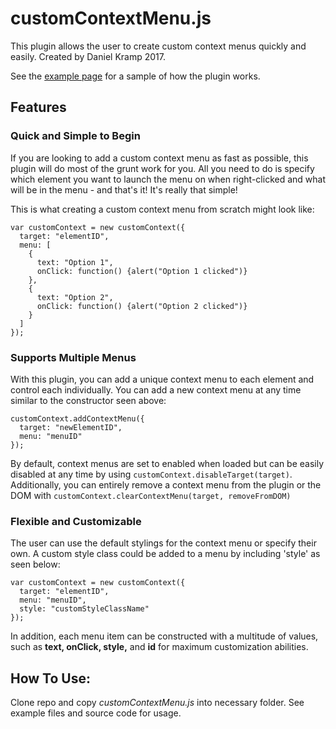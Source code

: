 # customContextMenu.js
This plugin allows the user to create custom context menus quickly and easily. Created by Daniel Kramp 2017.

See the [example page](http://rawgit.com/dankramp/customContextMenu.js/master/tests/fullTest.html) for a sample of how the plugin works.

## Features
### Quick and Simple to Begin
If you are looking to add a custom context menu as fast as possible, this plugin will do most of the grunt work for you. All you need to do is specify which element you want to launch the menu on when right-clicked and what will be in the menu - and that's it! It's really that simple! 

This is what creating a custom context menu from scratch might look like:
```
var customContext = new customContext({
  target: "elementID",
  menu: [
    {
      text: "Option 1",
      onClick: function() {alert("Option 1 clicked")}
    },
    {
      text: "Option 2",
      onClick: function() {alert("Option 2 clicked")}
    }
  ]
});
```        

### Supports Multiple Menus
With this plugin, you can add a unique context menu to each element and control each individually. You can add a new context menu at any time similar to the constructor seen above:
```
customContext.addContextMenu({
  target: "newElementID",
  menu: "menuID"  
});
```
By default, context menus are set to enabled when loaded but can be easily disabled at any time by using `customContext.disableTarget(target)`.
Additionally, you can entirely remove a context menu from the plugin or the DOM with `customContext.clearContextMenu(target, removeFromDOM)`

### Flexible and Customizable
The user can use the default stylings for the context menu or specify their own. A custom style class could be added to a menu by including 'style' as seen below:
```
var customContext = new customContext({
  target: "elementID",
  menu: "menuID",
  style: "customStyleClassName"
});
```
In addition, each menu item can be constructed with a multitude of values, such as __text, onClick, style,__ and __id__ for maximum customization abilities.

## How To Use:
Clone repo and copy *customContextMenu.js* into necessary folder. See example files and source code for usage. 
